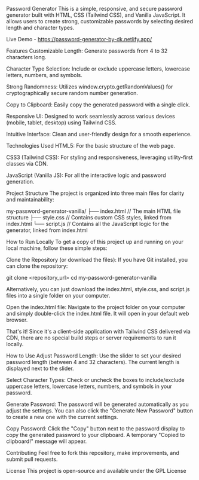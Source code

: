 Password Generator
This is a simple, responsive, and secure password generator built with HTML, CSS (Tailwind CSS), and Vanilla JavaScript. It allows users to create strong, customizable passwords by selecting desired length and character types.

Live Demo - https://password-generator-by-dk.netlify.app/

Features
Customizable Length: Generate passwords from 4 to 32 characters long.

Character Type Selection: Include or exclude uppercase letters, lowercase letters, numbers, and symbols.

Strong Randomness: Utilizes window.crypto.getRandomValues() for cryptographically secure random number generation.

Copy to Clipboard: Easily copy the generated password with a single click.

Responsive UI: Designed to work seamlessly across various devices (mobile, tablet, desktop) using Tailwind CSS.

Intuitive Interface: Clean and user-friendly design for a smooth experience.

Technologies Used
HTML5: For the basic structure of the web page.

CSS3 (Tailwind CSS): For styling and responsiveness, leveraging utility-first classes via CDN.

JavaScript (Vanilla JS): For all the interactive logic and password generation.

Project Structure
The project is organized into three main files for clarity and maintainability:

my-password-generator-vanilla/
├── index.html        // The main HTML file structure
├── style.css         // Contains custom CSS styles, linked from index.html
└── script.js         // Contains all the JavaScript logic for the generator, linked from index.html

How to Run Locally
To get a copy of this project up and running on your local machine, follow these simple steps:

Clone the Repository (or download the files):
If you have Git installed, you can clone the repository:

git clone <repository_url>
cd my-password-generator-vanilla

Alternatively, you can just download the index.html, style.css, and script.js files into a single folder on your computer.

Open the index.html file:
Navigate to the project folder on your computer and simply double-click the index.html file. It will open in your default web browser.

That's it! Since it's a client-side application with Tailwind CSS delivered via CDN, there are no special build steps or server requirements to run it locally.

How to Use
Adjust Password Length: Use the slider to set your desired password length (between 4 and 32 characters). The current length is displayed next to the slider.

Select Character Types: Check or uncheck the boxes to include/exclude uppercase letters, lowercase letters, numbers, and symbols in your password.

Generate Password: The password will be generated automatically as you adjust the settings. You can also click the "Generate New Password" button to create a new one with the current settings.

Copy Password: Click the "Copy" button next to the password display to copy the generated password to your clipboard. A temporary "Copied to clipboard!" message will appear.

Contributing
Feel free to fork this repository, make improvements, and submit pull requests.

License
This project is open-source and available under the GPL License
